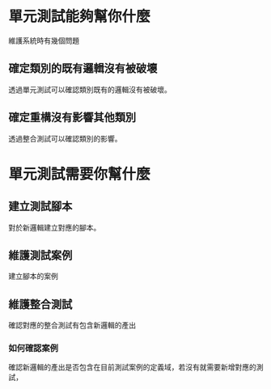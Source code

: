 
# 單元測試能夠幫你什麼
維護系統時有幾個問題
## 確定類別的既有邏輯沒有被破壞

透過單元測試可以確認類別既有的邏輯沒有被破壞。

## 確定重構沒有影響其他類別

透過整合測試可以確認類別的影響。

# 單元測試需要你幫什麼

## 建立測試腳本
對於新邏輯建立對應的腳本。

## 維護測試案例
建立腳本的案例

## 維護整合測試
確認對應的整合測試有包含新邏輯的產出

### 如何確認案例
確認新邏輯的產出是否包含在目前測試案例的定義域，若沒有就需要新增對應的測試，


